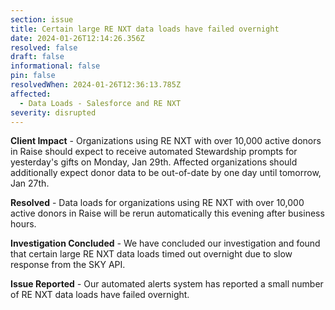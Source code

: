 ```yaml
---
section: issue
title: Certain large RE NXT data loads have failed overnight
date: 2024-01-26T12:14:26.356Z
resolved: false
draft: false
informational: false
pin: false
resolvedWhen: 2024-01-26T12:36:13.785Z
affected:
  - Data Loads - Salesforce and RE NXT
severity: disrupted
---
```

**C﻿lient Impact** - Organizations using RE NXT with over 10,000 active donors in Raise should expect to receive automated Stewardship prompts for yesterday's gifts on Monday, Jan 29th. Affected organizations should additionally expect donor data to be out-of-date by one day until tomorrow, Jan 27th.

**Resolved** - Data loads for organizations using RE NXT with over 10,000 active donors in Raise will be rerun automatically this evening after business hours.

**I﻿nvestigation Concluded** *\-* We have concluded our investigation and found that certain large RE NXT data loads timed out overnight due to slow response from the SKY API.

**I﻿ssue Reported** *\-* Our automated alerts system has reported a small number of RE NXT data loads have failed overnight.